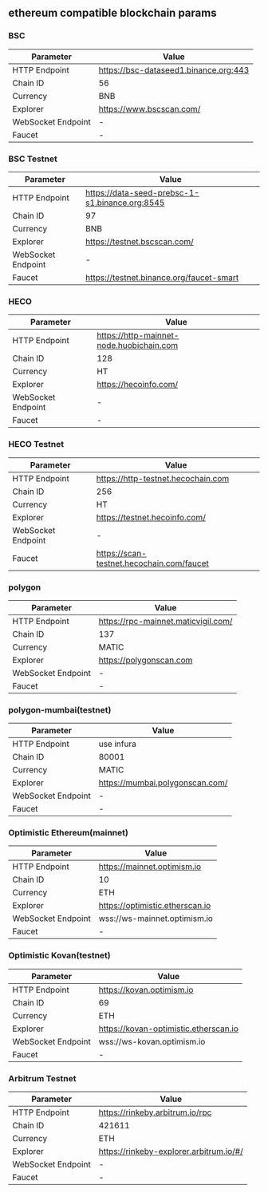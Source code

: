 ## ethereum compatible blockchain params
### BSC
| Parameter | Value |
| -------------- | ---------------- |
| HTTP Endpoint | https://bsc-dataseed1.binance.org:443 |
| Chain ID | 56 |
| Currency | BNB |
| Explorer | https://www.bscscan.com/ |
| WebSocket Endpoint | - |
| Faucet | - |

### BSC Testnet
| Parameter | Value |
| -------------- | ---------------- |
| HTTP Endpoint | https://data-seed-prebsc-1-s1.binance.org:8545 |
| Chain ID | 97 |
| Currency | BNB |
| Explorer | https://testnet.bscscan.com/ |
| WebSocket Endpoint | - |
| Faucet | https://testnet.binance.org/faucet-smart |

### HECO
| Parameter | Value |
| -------------- | ---------------- |
| HTTP Endpoint | https://http-mainnet-node.huobichain.com |
| Chain ID | 128 |
| Currency | HT |
| Explorer | https://hecoinfo.com/ |
| WebSocket Endpoint | - |
| Faucet | - |

### HECO Testnet
| Parameter | Value |
| -------------- | ---------------- |
| HTTP Endpoint | https://http-testnet.hecochain.com |
| Chain ID | 256 |
| Currency | HT |
| Explorer | https://testnet.hecoinfo.com/ |
| WebSocket Endpoint | - |
| Faucet | https://scan-testnet.hecochain.com/faucet |

### polygon
| Parameter | Value |
| -------------- | ---------------- |
| HTTP Endpoint | https://rpc-mainnet.maticvigil.com/ |
| Chain ID | 137 |
| Currency | MATIC |
| Explorer | https://polygonscan.com |
| WebSocket Endpoint | - |
| Faucet | - |

### polygon-mumbai(testnet)
| Parameter | Value |
| -------------- | ---------------- |
| HTTP Endpoint | use infura |
| Chain ID | 80001 |
| Currency | MATIC |
| Explorer | https://mumbai.polygonscan.com/ |
| WebSocket Endpoint | - |
| Faucet | - |

### Optimistic Ethereum(mainnet)
| Parameter | Value |
| -------------- | ---------------- |
| HTTP Endpoint | https://mainnet.optimism.io |
| Chain ID | 10 |
| Currency | ETH |
| Explorer | https://optimistic.etherscan.io |
| WebSocket Endpoint | wss://ws-mainnet.optimism.io |
| Faucet | - |

### Optimistic Kovan(testnet)
| Parameter | Value |
| -------------- | ---------------- |
| HTTP Endpoint | https://kovan.optimism.io |
| Chain ID | 69 |
| Currency | ETH |
| Explorer | https://kovan-optimistic.etherscan.io |
| WebSocket Endpoint | wss://ws-kovan.optimism.io |
| Faucet | - |

### Arbitrum Testnet
| Parameter | Value |
| -------------- | ---------------- |
| HTTP Endpoint | https://rinkeby.arbitrum.io/rpc |
| Chain ID | 421611 |
| Currency | ETH |
| Explorer | https://rinkeby-explorer.arbitrum.io/#/ |
| WebSocket Endpoint | - |
| Faucet | - |